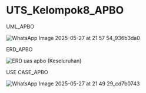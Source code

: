 # UTS_Kelompok8_APBO
UML_APBO

![WhatsApp Image 2025-05-27 at 21 57 54_936b3da0](https://github.com/user-attachments/assets/1fb35b81-26b1-4d56-80dd-bf891576fa15)

ERD_APBO

![ERD uas apbo (Keseluruhan)](https://github.com/user-attachments/assets/f091889a-903e-4fa2-bf03-f0b39b8f9edb)



USE CASE_APBO

![WhatsApp Image 2025-05-27 at 21 49 29_cd7b0743](https://github.com/user-attachments/assets/4e085ef6-088f-448f-ad81-cff1fa520ad5)
